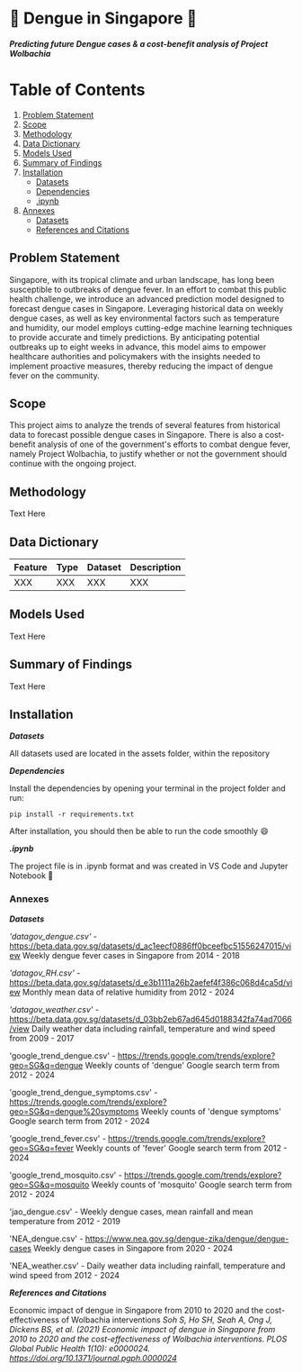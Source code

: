 # :mosquito: Dengue in Singapore :mosquito:
##### Predicting future Dengue cases & a cost-benefit analysis of Project Wolbachia

# Table of Contents

1. [Problem Statement](#problem-statement)
2. [Scope](#scope)
3. [Methodology](#methodology)
4. [Data Dictionary](#data-dictionary)
5. [Models Used](#models-used)
6. [Summary of Findings](#summary-of-findings)
7. [Installation](#installation)
    - [Datasets](#datasets)
    - [Dependencies](#dependencies)
    - [.ipynb](#ipynb)
8. [Annexes](#annexes)
    - [Datasets](#datasets-1)
    - [References and Citations](#references-and-citations)
    
## Problem Statement

Singapore, with its tropical climate and urban landscape, has long been susceptible to outbreaks of dengue fever. In an effort to combat this public health challenge, we introduce an advanced prediction model designed to forecast dengue cases in Singapore. Leveraging historical data on weekly dengue cases, as well as key environmental factors such as temperature and humidity, our model employs cutting-edge machine learning techniques to provide accurate and timely predictions. By anticipating potential outbreaks up to eight weeks in advance, this model aims to empower healthcare authorities and policymakers with the insights needed to implement proactive measures, thereby reducing the impact of dengue fever on the community.

## Scope
This project aims to analyze the trends of several features from historical data to forecast possible dengue cases in Singapore. There is also a cost-benefit analysis of one of the government's efforts to combat dengue fever, namely Project Wolbachia, to justify whether or not the government should continue with the ongoing project.

## Methodology

Text Here

## Data Dictionary

|Feature|Type|Dataset|Description|
|---|---|---|---|
|XXX|XXX|XXX|XXX| 

## Models Used

Text Here

## Summary of Findings

Text Here

## Installation

***Datasets***

All datasets used are located in the assets folder, within the repository

***Dependencies***

Install the dependencies by opening your terminal in the project folder and run:

`pip install -r requirements.txt`

After installation, you should then be able to run the code smoothly :smile:

***.ipynb***

The project file is in .ipynb format and was created in VS Code and Jupyter Notebook :book:

### Annexes

***Datasets***

*'datagov_dengue.csv'* - https://beta.data.gov.sg/datasets/d_ac1eecf0886ff0bceefbc51556247015/view </n>
Weekly dengue fever cases in Singapore from 2014 - 2018

*'datagov_RH.csv'* - https://beta.data.gov.sg/datasets/d_e3b1111a26b2aefef4f386c068d4ca5d/view </n>
Monthly mean data of relative humidity from 2012 - 2024

*'datagov_weather.csv'* - https://beta.data.gov.sg/datasets/d_03bb2eb67ad645d0188342fa74ad7066/view </n>
Daily weather data including rainfall, temperature and wind speed from 2009 - 2017

'google_trend_dengue.csv' - https://trends.google.com/trends/explore?geo=SG&q=dengue </n>
Weekly counts of 'dengue' Google search term from 2012 - 2024

'google_trend_dengue_symptoms.csv' - https://trends.google.com/trends/explore?geo=SG&q=dengue%20symptoms </n>
Weekly counts of 'dengue symptoms' Google search term from 2012 - 2024

'google_trend_fever.csv' - https://trends.google.com/trends/explore?geo=SG&q=fever </n>
Weekly counts of 'fever' Google search term from 2012 - 2024

'google_trend_mosquito.csv' - https://trends.google.com/trends/explore?geo=SG&q=mosquito </n>
Weekly counts of 'mosquito' Google search term from 2012 - 2024

'jao_dengue.csv' - </n>
Weekly dengue cases, mean rainfall and mean temperature from 2012 - 2019

'NEA_dengue.csv' - https://www.nea.gov.sg/dengue-zika/dengue/dengue-cases </n>
Weekly dengue cases in Singapore from 2020 - 2024

'NEA_weather.csv' - </n>
Daily weather data including rainfall, temperature and wind speed from 2012 - 2024

***References and Citations***

Economic impact of dengue in Singapore from 2010 to 2020 and the cost-effectiveness of Wolbachia interventions
*Soh S, Ho SH, Seah A, Ong J, Dickens BS, et al. (2021) Economic impact of dengue in Singapore from 2010 to 2020 and the cost-effectiveness of Wolbachia interventions. PLOS Global Public Health 1(10): e0000024. </n>https://doi.org/10.1371/journal.pgph.0000024*